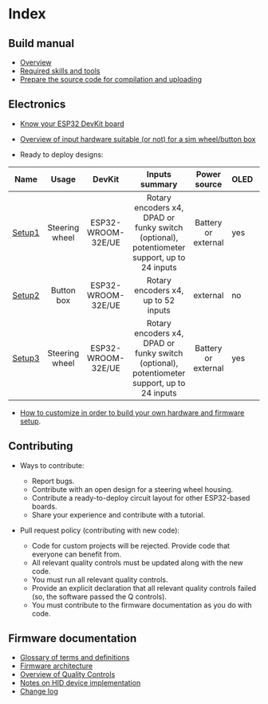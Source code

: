 # Index

## Build manual

- [Overview](./overview_en.md)
- [Required skills and tools](./skills_en.md)
- [Prepare the source code for compilation and uploading](./firmware/sourcesSetup_en.md)

## Electronics

- [Know your ESP32 DevKit board](./hardware/DevKits_en.md)

- [Overview of input hardware suitable (or not) for a sim wheel/button box](./hardware/InputHW_en.md)

- Ready to deploy designs:

| Name                                            | Usage          | DevKit             | Inputs summary                                                                              | Power source        | OLED | Other |
|:-----------------------------------------------:|:--------------:|:------------------:|:-------------------------------------------------------------------------------------------:|:-------------------:| ---- | ----- |
| [Setup1](./hardware/setups/setup1/Setup1_en.md) | Steering wheel | ESP32-WROOM-32E/UE | Rotary encoders x4, DPAD or funky switch (optional), potentiometer support, up to 24 inputs | Battery or external | yes  | BLE   |
| [Setup2](./hardware/setups/setup2/Setup2_en.md) | Button box     | ESP32-WROOM-32E/UE | Rotary encoders x4, up to 52 inputs                                                         | external            | no   | BLE   |
| [Setup3](./hardware/setups/setup3/Setup3_en.md) | Steering wheel | ESP32-WROOM-32E/UE | Rotary encoders x4, DPAD or funky switch (optional), potentiometer support, up to 24 inputs | Battery or external | yes  | BLE   |

- [How to customize in order to build your own hardware and firmware setup](./hardware/subsystems/CustomizeHowto_en.md).

## Contributing

- Ways to contribute:
  
  - Report bugs.
  - Contribute with an open design for a steering wheel housing.
  - Contribute a ready-to-deploy circuit layout for other ESP32-based boards.
  - Share your experience and contribute with a tutorial.

- Pull request policy (contributing with new code):
  
  - Code for custom projects will be rejected. Provide code that everyone can benefit from.
  - All relevant quality controls must be updated along with the new code.
  - You must run all relevant quality controls.
  - Provide an explicit declaration that all relevant quality controls failed (so, the software passed the Q controls).
  - You must contribute to the firmware documentation as you do with code.

## Firmware documentation

- [Glossary of terms and definitions](./firmware/glossary_en.md)
- [Firmware architecture](./firmware/FirmwareArchitecture_en.md)
- [Overview of Quality Controls](./firmware/FirmwareTesting_en.md)
- [Notes on HID device implementation](./firmware/HID_notes.md)
- [Change log](./changelog.md)